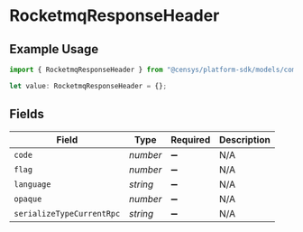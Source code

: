 # RocketmqResponseHeader

## Example Usage

```typescript
import { RocketmqResponseHeader } from "@censys/platform-sdk/models/components";

let value: RocketmqResponseHeader = {};
```

## Fields

| Field                     | Type                      | Required                  | Description               |
| ------------------------- | ------------------------- | ------------------------- | ------------------------- |
| `code`                    | *number*                  | :heavy_minus_sign:        | N/A                       |
| `flag`                    | *number*                  | :heavy_minus_sign:        | N/A                       |
| `language`                | *string*                  | :heavy_minus_sign:        | N/A                       |
| `opaque`                  | *number*                  | :heavy_minus_sign:        | N/A                       |
| `serializeTypeCurrentRpc` | *string*                  | :heavy_minus_sign:        | N/A                       |